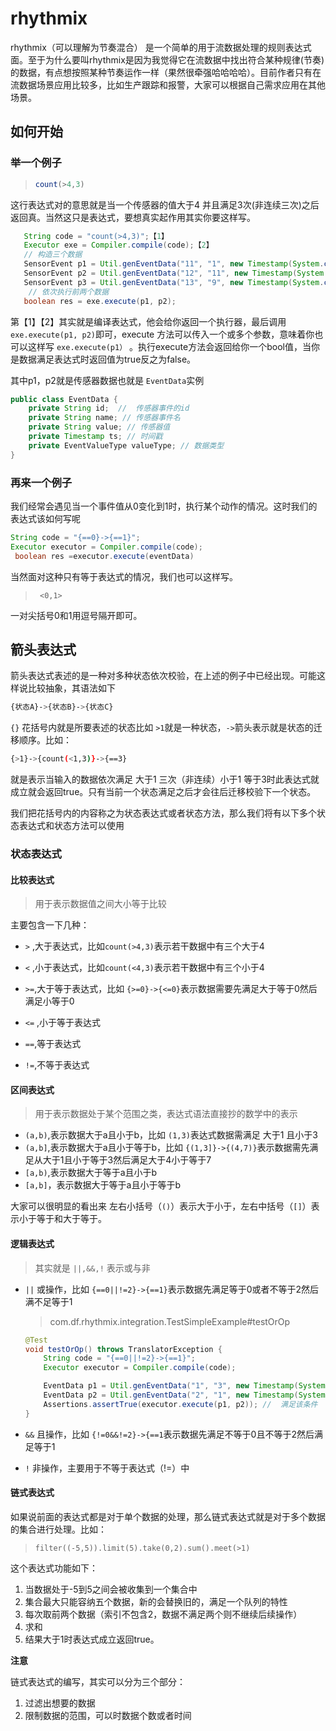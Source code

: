 # rhythmix

rhythmix（可以理解为节奏混合） 是一个简单的用于流数据处理的规则表达式面。至于为什么要叫rhythmix是因为我觉得它在流数据中找出符合某种规律(节奏)的数据，有点想按照某种节奏运作一样（果然很牵强哈哈哈哈）。目前作者只有在流数据场景应用比较多，比如生产跟踪和报警，大家可以根据自己需求应用在其他场景。



## 如何开始

### 举一个例子

> ```js
> count(>4,3)
> ```

这行表达式对的意思就是当一个传感器的值大于4 并且满足3次(非连续三次)之后返回真。当然这只是表达式，要想真实起作用其实你要这样写。

```java
   String code = "count(>4,3)";【1】
   Executor exe = Compiler.compile(code);【2】
   // 构造三个数据
   SensorEvent p1 = Util.genEventData("11", "1", new Timestamp(System.currentTimeMillis()));
   SensorEvent p2 = Util.genEventData("12", "11", new Timestamp(System.currentTimeMillis()+100));
   SensorEvent p3 = Util.genEventData("13", "9", new Timestamp(System.currentTimeMillis()+200));
	// 依次执行前两个数据
   boolean res = exe.execute(p1, p2);
```

第【1】【2】其实就是编译表达式，他会给你返回一个执行器，最后调用` exe.execute(p1, p2)`即可，execute 方法可以传入一个或多个参数，意味着你也可以这样写  `exe.execute(p1）`  。执行execute方法会返回给你一个bool值，当你是数据满足表达式时返回值为true反之为false。

其中p1，p2就是传感器数据也就是 `EventData`实例

```java
public class EventData {
    private String id;  //  传感器事件的id
    private String name; // 传感器事件名
    private String value; // 传感器值
    private Timestamp ts; // 时间戳
    private EventValueType valueType; // 数据类型
}
```

### 再来一个例子

我们经常会遇见当一个事件值从0变化到1时，执行某个动作的情况。这时我们的表达式该如何写呢

```java
String code = "{==0}->{==1}";
Executor executor = Compiler.compile(code);
 boolean res =executor.execute(eventData)
```

当然面对这种只有等于表达式的情况，我们也可以这样写。

> ```
>  <0,1>
> ```

一对尖括号0和1用逗号隔开即可。

## 箭头表达式

箭头表达式表述的是一种对多种状态依次校验，在上述的例子中已经出现。可能这样说比较抽象，其语法如下

```bash
{状态A}->{状态B}->{状态C}
```

 `{}` 花括号内就是所要表述的状态比如 `>1`就是一种状态，`->`箭头表示就是状态的迁移顺序。比如：

```bash
{>1}->{count(<1,3)}->{==3}
```

就是表示当输入的数据依次满足 大于1 三次（非连续）小于1 等于3时此表达式就成立就会返回true。只有当前一个状态满足之后才会往后迁移校验下一个状态。

我们把花括号内的内容称之为状态表达式或者状态方法，那么我们将有以下多个状态表达式和状态方法可以使用

### 状态表达式

#### 比较表达式

> 用于表示数据值之间大小等于比较

主要包含一下几种：

- `>`  ,大于表达式，比如`count(>4,3)`表示若干数据中有三个大于4
- `<` ,小于表达式，比如`count(<4,3)`表示若干数据中有三个小于4

- `>=`,大于等于表达式，比如 `{>=0}->{<=0}`表示数据需要先满足大于等于0然后满足小等于0
- `<=` ,小于等于表达式
- `==`,等于表达式
- `!=`,不等于表达式

#### 区间表达式

> 用于表示数据处于某个范围之类，表达式语法直接抄的数学中的表示

- `(a,b)`,表示数据大于a且小于b，比如 `(1,3)`表达式数据需满足 大于1 且小于3
- `(a,b]`,表示数据大于a且小于等于b，比如  `{(1,3]}->{(4,7)}`表示数据需先满足从大于1且小于等于3然后满足大于4小于等于7
- `[a,b)`,表示数据大于等于a且小于b
- `[a,b]`，表示数据大于等于a且小于等于b

大家可以很明显的看出来 左右小括号（`()`）表示大于小于，左右中括号（`[]`）表示小于等于和大于等于。

#### 逻辑表达式

> 其实就是   `||,&&,!` 表示或与非

- `||` 或操作，比如 `{==0||!=2}->{==1}`表示数据先满足等于0或者不等于2然后满不足等于1

  > com.df.rhythmix.integration.TestSimpleExample#testOrOp

  ```java
  @Test
  void testOrOp() throws TranslatorException {
      String code = "{==0||!=2}->{==1}";
      Executor executor = Compiler.compile(code);
  
      EventData p1 = Util.genEventData("1", "3", new Timestamp(System.currentTimeMillis()));
      EventData p2 = Util.genEventData("2", "1", new Timestamp(System.currentTimeMillis()));
      Assertions.assertTrue(executor.execute(p1, p2)); //  满足该条件
  }
  ```

- `&&` 且操作，比如 `{!=0&&!=2}->{==1`表示数据先满足不等于0且不等于2然后满足等于1

- `!` 非操作，主要用于不等于表达式（!=）中

#### 链式表达式

如果说前面的表达式都是对于单个数据的处理，那么链式表达式就是对于多个数据的集合进行处理。比如：

> ```
> filter((-5,5)).limit(5).take(0,2).sum().meet(>1)
> ```

这个表达式功能如下：

1. 当数据处于-5到5之间会被收集到一个集合中
2. 集合最大只能容纳五个数据，新的会替换旧的，满足一个队列的特性
3. 每次取前两个数据（索引不包含2，数据不满足两个则不继续后续操作）
4. 求和
5. 结果大于1时表达式成立返回true。

**注意**

链式表达式的编写，其实可以分为三个部分：

1. 过滤出想要的数据
2. 限制数据的范围，可以时数据个数或者时间
